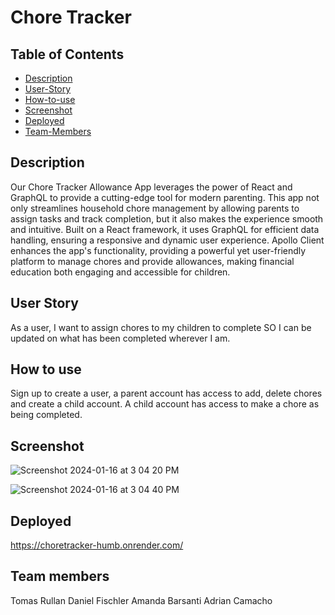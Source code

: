 # Chore Tracker 

## Table of Contents

* [Description](#description)
* [User-Story](#user-story)
* [How-to-use](#how-to-use)
* [Screenshot](#screenshot)
* [Deployed](#deployed)
* [Team-Members](#team-members)

## Description 
Our Chore Tracker Allowance App leverages the power of React and GraphQL to provide a cutting-edge tool for modern parenting. This app not only streamlines household chore management by allowing parents to assign tasks and track completion, but it also makes the experience smooth and intuitive. Built on a React framework, it uses GraphQL for efficient data handling, ensuring a responsive and dynamic user experience. Apollo Client enhances the app's functionality, providing a powerful yet user-friendly platform to manage chores and provide allowances, making financial education both engaging and accessible for children.


## User Story
As a user, I want to assign chores to my children to complete SO I can be updated on what has been completed wherever I am.


## How to use
Sign up to create a user, a parent account has access to add, delete chores and create a child account. A child account has access to make a chore as being completed.

## Screenshot
![Screenshot 2024-01-16 at 3 04 20 PM](https://github.com/DannyFischler/ChoreTracker/assets/138410240/e2cdcec3-7a36-456e-abcf-fa65f3589a09)

![Screenshot 2024-01-16 at 3 04 40 PM](https://github.com/DannyFischler/ChoreTracker/assets/138410240/7cbd7e3b-dadc-4a67-b55e-db37f5f25b44)

## Deployed
https://choretracker-humb.onrender.com/

## Team members
Tomas Rullan
Daniel Fischler
Amanda Barsanti
Adrian Camacho